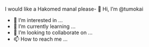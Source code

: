 I would like a Hakomed manal please- 👋 Hi, I’m @tumokai
- 👀 I’m interested in ...
- 🌱 I’m currently learning ...
- 💞️ I’m looking to collaborate on ...
- 📫 How to reach me ...

<!---
tumokai/tumokai is a ✨ special ✨ repository because its `README.md` (this file) appears on your GitHub profile.
You can click the Preview link to take a look at your changes.
--->
